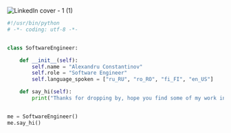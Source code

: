 ![LinkedIn cover - 1 (1)](https://user-images.githubusercontent.com/76010869/220529401-7994369b-ca11-4b82-b9db-e05a53d90dc0.png)
```python
#!/usr/bin/python
# -*- coding: utf-8 -*-


class SoftwareEngineer:

    def __init__(self):
        self.name = "Alexandru Constantinov"
        self.role = "Software Engineer"
        self.language_spoken = ["ru_RU", "ro_RO", "fi_FI", "en_US"]

    def say_hi(self):
        print("Thanks for dropping by, hope you find some of my work interesting :)")


me = SoftwareEngineer()
me.say_hi()
```

